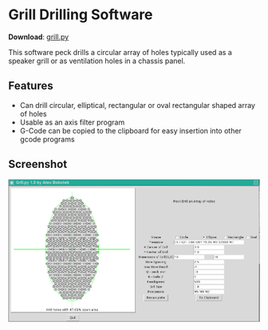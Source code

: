 Grill Drilling Software
=======================

**Download**: [grill.py](https://github.com/linuxcnc/simple-gcode-generators/raw/master/grill/grill.py)

This software peck drills a circular array of holes typically used as a speaker grill or as ventilation holes in a chassis panel.

Features
--------

* Can drill circular, elliptical, rectangular or oval rectangular shaped array of holes
* Usable as an axis filter program
* G-Code can be copied to the clipboard for easy insertion into other gcode programs

Screenshot
-----------

![Screenshot grill.py](grill-screenshot.png)
